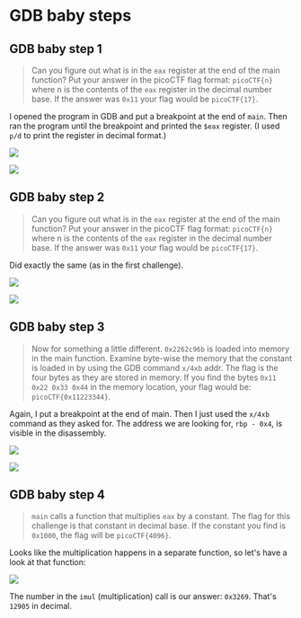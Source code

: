 # GDB baby steps

## GDB baby step 1

> Can you figure out what is in the `eax` register at the end of the main function? Put your answer in the picoCTF flag format: `picoCTF{n}` where n is the contents of the `eax` register in the decimal number base. If the answer was `0x11` your flag would be `picoCTF{17}`.

I opened the program in GDB and put a breakpoint at the end of `main`. Then ran the program until the breakpoint and printed the `$eax` register. (I used `p/d` to print the register in decimal format.)

![](https://i.imgur.com/gcD1T7v.png)

![](https://imgur.com/5I5WZWx.png)

## GDB baby step 2

> Can you figure out what is in the `eax` register at the end of the main function? Put your answer in the picoCTF flag format: `picoCTF{n}` where n is the contents of the `eax` register in the decimal number base. If the answer was `0x11` your flag would be `picoCTF{17}`.

Did exactly the same (as in the first challenge).

![](https://i.imgur.com/PjIirPw.png)

![](https://i.imgur.com/TyEMkfD.png)

## GDB baby step 3

 > Now for something a little different. `0x2262c96b` is loaded into memory in the main function. Examine byte-wise the memory that the constant is loaded in by using the GDB command `x/4xb` addr. The flag is the four bytes as they are stored in memory. If you find the bytes `0x11 0x22 0x33 0x44` in the memory location, your flag would be: `picoCTF{0x11223344}`.

 Again, I put a breakpoint at the end of main. Then I just used the `x/4xb` command as they asked for. The address we are looking for, `rbp - 0x4`, is visible in the disassembly. 

![](https://i.imgur.com/EMc3RWK.png)

![](https://i.imgur.com/mU9EyoB.png)

## GDB baby step 4

> `main` calls a function that multiplies `eax` by a constant. The flag for this challenge is that constant in decimal base. If the constant you find is `0x1000`, the flag will be `picoCTF{4096}`.

Looks like the multiplication happens in a separate function, so let's have a look at that function:

![](https://imgur.com/0scFVWj.png)

The number in the `imul` (multiplication) call is our answer: `0x3269`. That's `12905` in decimal.
